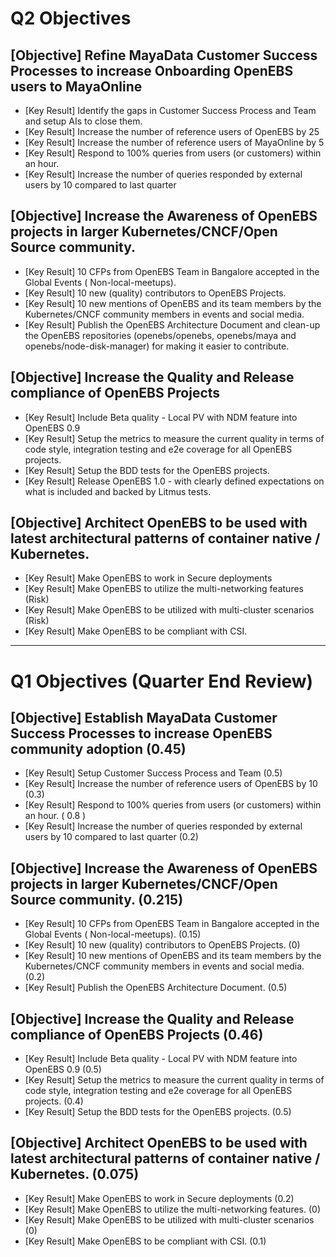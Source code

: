 # Q2 Objectives

## [Objective] Refine MayaData Customer Success Processes to increase Onboarding OpenEBS users to MayaOnline 
- [Key Result] Identify the gaps in Customer Success Process and Team and setup AIs to close them. 
- [Key Result] Increase the number of reference users of OpenEBS by 25
- [Key Result] Increase the number of reference users of MayaOnline by 5
- [Key Result] Respond to 100% queries from users (or customers) within an hour.
- [Key Result] Increase the number of queries responded by external users by 10 compared to last quarter

## [Objective] Increase the Awareness of OpenEBS projects in larger Kubernetes/CNCF/Open Source community.
- [Key Result] 10 CFPs from OpenEBS Team in Bangalore accepted in the Global Events ( Non-local-meetups).
- [Key Result] 10 new (quality) contributors to OpenEBS Projects.
- [Key Result] 10 new mentions of OpenEBS and its team members by the Kubernetes/CNCF community members in events and social media.
- [Key Result] Publish the OpenEBS Architecture Document and clean-up the OpenEBS repositories (openebs/openebs, openebs/maya and openebs/node-disk-manager) for making it easier to contribute. 

## [Objective] Increase the Quality and Release compliance of OpenEBS Projects
- [Key Result] Include Beta quality - Local PV with NDM feature into OpenEBS 0.9
- [Key Result] Setup the metrics to measure the current quality in terms of code style, integration testing and e2e coverage for all OpenEBS projects.
- [Key Result] Setup the BDD tests for the OpenEBS projects.
- [Key Result] Release OpenEBS 1.0 - with clearly defined expectations on what is included and backed by Litmus tests. 

## [Objective] Architect OpenEBS to be used with latest architectural patterns of container native / Kubernetes.
- [Key Result] Make OpenEBS to work in Secure deployments
- [Key Result] Make OpenEBS to utilize the multi-networking features (Risk)
- [Key Result] Make OpenEBS to be utilized with multi-cluster scenarios (Risk)
- [Key Result] Make OpenEBS to be compliant with CSI.

---

# Q1 Objectives (Quarter End Review)

## [Objective] Establish MayaData Customer Success Processes to increase OpenEBS community adoption (0.45)
- [Key Result] Setup Customer Success Process and Team (0.5) 
- [Key Result] Increase the number of reference users of OpenEBS by 10 (0.3)
- [Key Result] Respond to 100% queries from users (or customers) within an hour. ( 0.8 )
- [Key Result] Increase the number of queries responded by external users by 10 compared to last quarter (0.2)

## [Objective] Increase the Awareness of OpenEBS projects in larger Kubernetes/CNCF/Open Source community. (0.215)
- [Key Result] 10 CFPs from OpenEBS Team in Bangalore accepted in the Global Events ( Non-local-meetups). (0.15)
- [Key Result] 10 new (quality) contributors to OpenEBS Projects. (0)
- [Key Result] 10 new mentions of OpenEBS and its team members by the Kubernetes/CNCF community members in events and social media. (0.2)
- [Key Result] Publish the OpenEBS Architecture Document. (0.5)

## [Objective] Increase the Quality and Release compliance of OpenEBS Projects (0.46)
- [Key Result] Include Beta quality - Local PV with NDM feature into OpenEBS 0.9 (0.5)
- [Key Result] Setup the metrics to measure the current quality in terms of code style, integration testing and e2e coverage for all OpenEBS projects. (0.4)
- [Key Result] Setup the BDD tests for the OpenEBS projects. (0.5)

## [Objective] Architect OpenEBS to be used with latest architectural patterns of container native / Kubernetes. (0.075)
- [Key Result] Make OpenEBS to work in Secure deployments (0.2)
- [Key Result] Make OpenEBS to utilize the multi-networking features. (0)
- [Key Result] Make OpenEBS to be utilized with multi-cluster scenarios (0)
- [Key Result] Make OpenEBS to be compliant with CSI. (0.1)
